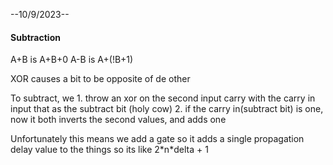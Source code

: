 --10/9/2023--
#### Subtraction
A+B is A+B+0
A-B is A+(!B+1)

XOR causes a bit to be opposite of de other

To subtract, we
	1. throw an xor on the second input carry with the carry in input that as the subtract bit (holy cow)
	2. if the carry in(subtract bit) is one, now it both inverts the second values, and adds one

Unfortunately this means we add a gate so it adds a single propagation delay value to the things so its like 2\*n\*delta + 1

